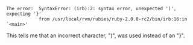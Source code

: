 ```
The error:  SyntaxError: (irb):2: syntax error, unexpected ')', expecting '}'
            from /usr/local/rvm/rubies/ruby-2.0.0-rc2/bin/irb:16:in `<main>'
```

This tells me that an incorrect character, ")", was used instead of an "}".
